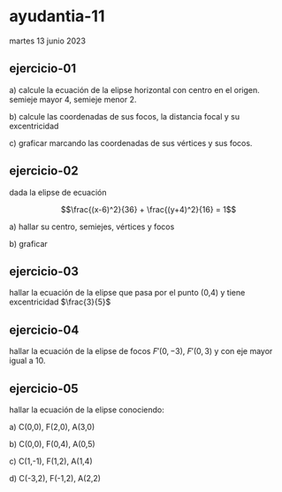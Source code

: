 # ayudantia-11

martes 13 junio 2023

## ejercicio-01

a) calcule la ecuación de la elipse horizontal con centro en el origen. semieje mayor 4, semieje menor 2. 

b) calcule las coordenadas de sus focos, la distancia focal y su excentricidad

c) graficar marcando las coordenadas de sus vértices y sus focos.

## ejercicio-02

dada la elipse de ecuación

$$\frac{(x-6)^2}{36} + \frac{(y+4)^2}{16} = 1$$

a) hallar su centro, semiejes, vértices y focos

b) graficar

## ejercicio-03

hallar la ecuación de la elipse que pasa por el punto (0,4) y tiene excentricidad $\frac{3}{5}$

## ejercicio-04

hallar la ecuación de la elipse de focos $F'(0,-3)$,  $F'(0,3)$ y con eje mayor igual a 10.

## ejercicio-05

hallar la ecuación de la elipse conociendo:

a) C(0,0), F(2,0), A(3,0)

b) C(0,0), F(0,4), A(0,5)

c) C(1,-1), F(1,2), A(1,4)

d) C(-3,2), F(-1,2), A(2,2)